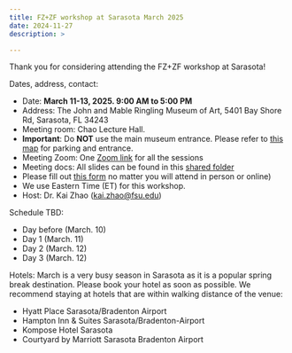 ```yaml
---
title: FZ+ZF workshop at Sarasota March 2025
date: 2024-11-27
description: >

---
```


Thank you for considering attending the FZ+ZF workshop at Sarasota!

Dates, address, contact:

+ Date: **March 11-13, 2025. 9:00 AM to 5:00 PM**
+ Address: The John and Mable Ringling Museum of Art, 5401 Bay Shore Rd, Sarasota, FL 34243
+ Meeting room: Chao Lecture Hall.
+ **Important**: Do **NOT** use the main museum entrance. Please refer to [this map](../Feb24FLMap.pdf) for parking and
  entrance.
+ Meeting Zoom: One [Zoom link]() for all the sessions
+ Meeting docs: All slides can be found in
  this [shared folder](https://drive.google.com/drive/folders/1WQhCd8xJXfZDjZXLHpsbSwnIgzOJ4hfA?usp=sharing)
+ Please fill
  out [this form]()
  no matter you will attend in person or online)
+ We use Eastern Time (ET) for this workshop.
+ Host: Dr. Kai Zhao (kai.zhao@fsu.edu)

Schedule TBD:

+ Day before (March. 10)
+ Day 1 (March. 11)
+ Day 2 (March. 12)
+ Day 3 (March. 12)


Hotels:
March is a very busy season in Sarasota as it is a popular spring break destination. Please book your hotel as soon as possible. 
We recommend staying at hotels that are within walking distance of the venue:
+ Hyatt Place Sarasota/Bradenton Airport
+ Hampton Inn & Suites Sarasota/Bradenton-Airport
+ Kompose Hotel Sarasota
+ Courtyard by Marriott Sarasota Bradenton Airport

